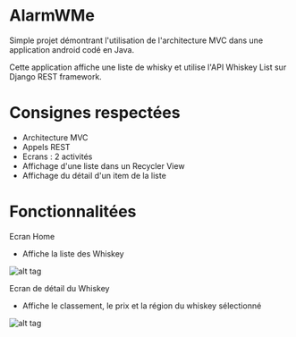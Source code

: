 # AlarmWMe

Simple projet démontrant l'utilisation de l'architecture MVC dans une application android codé en Java.

Cette application affiche une liste de whisky et utilise l'API Whiskey List sur Django REST framework.

# Consignes respectées

- Architecture MVC
- Appels REST
- Ecrans : 2 activités
- Affichage d'une liste dans un Recycler View
- Affichage du détail d'un item de la liste

# Fonctionnalitées

Ecran Home
 - Affiche la liste des Whiskey
 
 ![alt tag](https://user-images.githubusercontent.com/49784411/59133590-ce326200-8978-11e9-9451-3810a6b0e6c7.jpg)
 
 Ecran de détail du Whiskey
 - Affiche le classement, le prix et la région du whiskey sélectionné
 
![alt tag](https://user-images.githubusercontent.com/49784411/59133598-d12d5280-8978-11e9-8b04-007dceaec20e.jpg)
